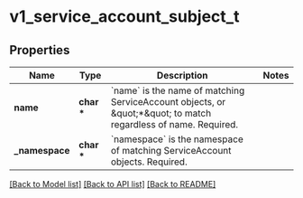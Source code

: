 # v1_service_account_subject_t

## Properties
Name | Type | Description | Notes
------------ | ------------- | ------------- | -------------
**name** | **char \*** | &#x60;name&#x60; is the name of matching ServiceAccount objects, or \&quot;*\&quot; to match regardless of name. Required. | 
**_namespace** | **char \*** | &#x60;namespace&#x60; is the namespace of matching ServiceAccount objects. Required. | 

[[Back to Model list]](../README.md#documentation-for-models) [[Back to API list]](../README.md#documentation-for-api-endpoints) [[Back to README]](../README.md)


